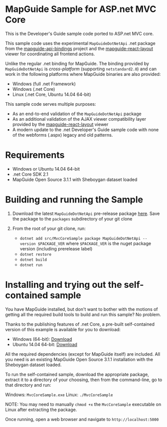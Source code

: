 # MapGuide Sample for ASP.net MVC Core

This is the Developer's Guide sample code ported to ASP.net MVC core.

This sample code uses the experimental `MapGuideDotNetApi` .net package from the [mapguide-api-bindings](https://github.com/jumpinjackie/mapguide-api-bindings) project and the [mapguide-react-layout](https://github.com/jumpinjackie/mapguide-react-layout) viewer for coordinating all frontend actions.

Unlike the regular .net binding for MapGuide. The binding provided by `MapGuideDotNetApi` is *cross-platform* (supporting `netstandard2.0`) and can work in the following platforms where MapGuide binaries are also provided:

 * Windows (full .net Framework)
 * Windows (.net Core)
 * Linux (.net Core, Ubuntu 14.04 64-bit)

This sample code serves multiple purposes:

 * As an end-to-end validation of the `MapGuideDotNetApi` package
 * As an additional validation of the AJAX viewer compatibility layer provided by the [mapguide-react-layout](https://github.com/jumpinjackie/mapguide-react-layout) viewer
 * A modern update to the .net Developer's Guide sample code with none of the webforms (.aspx) legacy and old patterns.

# Requirements

* Windows or Ubuntu 14.04 64-bit
* .net Core SDK 2.1
* MapGuide Open Source 3.1.1 with Sheboygan dataset loaded

# Building and running the Sample

1. Download the latest `MapGuideDotNetApi` pre-release package [here](https://github.com/jumpinjackie/mapguide-api-bindings/releases). Save the package to the `packages` subdirectory of your git clone

2. From the root of your git clone, run:
    * `dotnet add src/MvcCoreSample package MapGuideDotNetApi --version $PACKAGE_VER` where `$PACKAGE_VER` is the nuget package version (including prerelease label)
    * `dotnet restore`
    * `dotnet build`
    * `dotnet run`

# Installing and trying out the self-contained sample

You have MapGuide installed, but don't want to bother with the motions of getting all the required build tools to build and run this sample? No problem.

Thanks to the publishing features of .net Core, a pre-built self-contained version of this example is available for you to download:

 * Windows (64-bit): [Download](https://github.com/jumpinjackie/mapguide-mvc-core-sample/releases/download/v0.1/MapGuide_MvcCoreSample_Windows_x64.zip)
 * Ubuntu 14.04 64-bit: [Download](https://github.com/jumpinjackie/mapguide-mvc-core-sample/releases/download/v0.1/MapGuide_MvcCoreSample_Ubuntu14_x64.zip)

All the required dependencies (except for MapGuide itself) are included. All you need is an existing MapGuide Open Source 3.1.1 installation with the Sheboygan dataset loaded.

To run the self-contained sample, download the appropriate package, extract it to a directory of your choosing, then from the command-line, go to that directory and run:

Windows: `MvcCoreSample.exe`
Linux: `./MvcCoreSample`

NOTE: You may need to manually `chmod +x` the `MvcCoreSample` executable on Linux after extracting the package.

Once running, open a web browser and navigate to `http://localhost:5000`